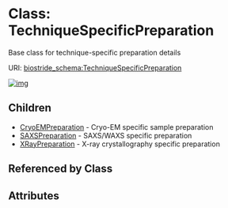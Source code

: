 
# Class: TechniqueSpecificPreparation

Base class for technique-specific preparation details

URI: [biostride_schema:TechniqueSpecificPreparation](https://w3id.org/biostride/schema/TechniqueSpecificPreparation)


[![img](https://yuml.me/diagram/nofunky;dir:TB/class/[XRayPreparation],[TechniqueSpecificPreparation]^-[XRayPreparation],[TechniqueSpecificPreparation]^-[SAXSPreparation],[TechniqueSpecificPreparation]^-[CryoEMPreparation],[SAXSPreparation],[CryoEMPreparation])](https://yuml.me/diagram/nofunky;dir:TB/class/[XRayPreparation],[TechniqueSpecificPreparation]^-[XRayPreparation],[TechniqueSpecificPreparation]^-[SAXSPreparation],[TechniqueSpecificPreparation]^-[CryoEMPreparation],[SAXSPreparation],[CryoEMPreparation])

## Children

 * [CryoEMPreparation](CryoEMPreparation.md) - Cryo-EM specific sample preparation
 * [SAXSPreparation](SAXSPreparation.md) - SAXS/WAXS specific preparation
 * [XRayPreparation](XRayPreparation.md) - X-ray crystallography specific preparation

## Referenced by Class


## Attributes
